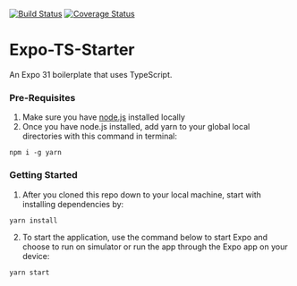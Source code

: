 [![Build Status](https://travis-ci.org/thousight/Expo-TS-Starter.svg?branch=master)](https://travis-ci.org/thousight/Expo-TS-Starter) [![Coverage Status](https://coveralls.io/repos/github/thousight/Expo-TS-Starter/badge.svg)](https://coveralls.io/github/thousight/Expo-TS-Starter)

# Expo-TS-Starter

An Expo 31 boilerplate that uses TypeScript.

### Pre-Requisites

1. Make sure you have [node.js](https://nodejs.org/en/) installed locally
2. Once you have node.js installed, add yarn to your global local directories with this command in terminal:

```
npm i -g yarn
```

### Getting Started

1. After you cloned this repo down to your local machine, start with installing dependencies by:

```
yarn install
```

2. To start the application, use the command below to start Expo and choose to run on simulator or run the app through the Expo app on your device:

```
yarn start
```
